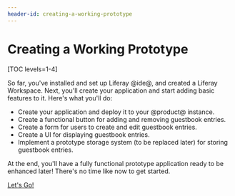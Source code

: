 ```yaml
---
header-id: creating-a-working-prototype
---
```


# Creating a Working Prototype

[TOC levels=1-4]

So far, you've installed and set up Liferay @ide@, and created a Liferay 
Workspace. Next, you'll create your application and start adding basic features 
to it. Here's what you'll do: 

-   Create your application and deploy it to your @product@ instance. 
-   Create a functional button for adding and removing guestbook entries. 
-   Create a form for users to create and edit guestbook entries. 
-   Create a UI for displaying guestbook entries. 
-   Implement a prototype storage system (to be replaced later) for storing 
    guestbook entries. 

At the end, you'll have a fully functional prototype application ready to be
enhanced later! There's no time like now to get started. 

<a class="go-link btn btn-primary" href="/docs/7-0/tutorials/-/knowledge_base/t/writing-your-first-liferay-application">Let's Go!<span class="icon-circle-arrow-right"></span></a>
